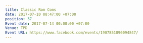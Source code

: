 ```yaml
---
title: Classic Rom Coms
date: 2017-07-10 08:47:00 +07:00
position: 37
Event date: 2017-07-14 00:00:00 +07:00
Venue: TPD
Event URL: https://www.facebook.com/events/1907851896094847/
---
```


